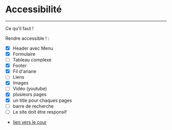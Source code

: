 # Accessibilité

---

Ce qu'il faut !

Rendre accessible ! :

- [x] Header avec Menu
- [x] Formulaire
- [ ] Tableau complexe
- [x] Footer
- [x] Fil d'ariane
- [ ] Liens
- [x] Images
- [ ] Vidéo (youtube)
- [x] plusieurs pages
- [x] un title pour chaques pages
- [ ] barre de recherche
- [ ] Le site doit être responsif

-   [lien vers le cour](https://intra.iha.unistra.fr/doku.php?id=intranet_qlio:wahl-cours-qlio)
